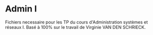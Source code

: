 # Admin I

Fichiers necessaire pour les TP du cours d'Administration systèmes et réseaux I. 
Basé à 100% sur le travail de Virginie VAN DEN SCHRIECK.
